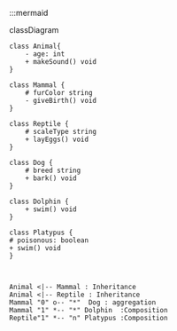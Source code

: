 :::mermaid


classDiagram
   
    class Animal{
        - age: int
        + makeSound() void
    }

    class Mammal {
        # furColor string
        - giveBirth() void
    }

    class Reptile {
        # scaleType string
        + layEggs() void
    }

    class Dog {
        # breed string
        + bark() void
    }

    class Dolphin {
        + swim() void
    }

    class Platypus {
    # poisonous: boolean
    + swim() void
    }


   
    Animal <|-- Mammal : Inheritance 
    Animal <|-- Reptile : Inheritance
    Mammal "0" o-- "*"  Dog : aggregation
    Mammal "1" *-- "*" Dolphin  :Composition 
    Reptile"1" *-- "n" Platypus :Composition 